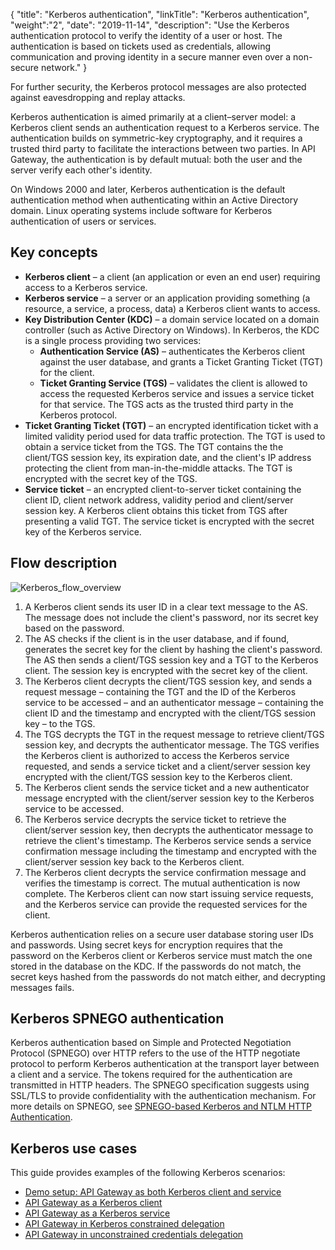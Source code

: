 {
"title": "Kerberos authentication",
"linkTitle": "Kerberos authentication",
"weight":"2",
"date": "2019-11-14",
"description": "Use the Kerberos authentication protocol to verify the identity of a user or host. The authentication is based on tickets used as credentials, allowing communication and proving identity in a secure manner even over a non-secure network."
}

For further security, the Kerberos protocol messages are also protected against eavesdropping and replay attacks.

Kerberos authentication is aimed primarily at a client–server model: a Kerberos client sends an authentication request to a Kerberos service. The authentication builds on symmetric-key cryptography, and it requires a trusted third party to facilitate the interactions between two parties. In API Gateway, the authentication is by default mutual: both the user and the server verify each other's identity.

On Windows 2000 and later, Kerberos authentication is the default authentication method when authenticating within an Active Directory domain. Linux operating systems include software for Kerberos authentication of users or services.

## Key concepts

* **Kerberos client** – a client (an application or even an end user) requiring access to a Kerberos service.
* **Kerberos service** – a server or an application providing something (a resource, a service, a process, data) a Kerberos client wants to access.
* **Key Distribution Center (KDC)** – a domain service located on a domain controller (such as Active Directory on Windows). In Kerberos, the KDC is a single process providing two services:
    * **Authentication Service (AS)** – authenticates the Kerberos client against the user database, and grants a Ticket Granting Ticket (TGT) for the client.
    * **Ticket Granting Service (TGS)** – validates the client is allowed to access the requested Kerberos service and issues a service ticket for that service. The TGS acts as the trusted third party in the Kerberos protocol.
* **Ticket Granting Ticket (TGT)** – an encrypted identification ticket with a limited validity period used for data traffic protection. The TGT is used to obtain a service ticket from the TGS. The TGT contains the the client/TGS session key, its expiration date, and the client's IP address protecting the client from man-in-the-middle attacks. The TGT is encrypted with the secret key of the TGS.
* **Service ticket** – an encrypted client-to-server ticket containing the client ID, client network address, validity period and client/server session key. A Kerberos client obtains this ticket from TGS after presenting a valid TGT. The service ticket is encrypted with the secret key of the Kerberos service.

## Flow description

![Kerberos_flow_overview](/Images/IntegrationGuides/KerberosIntegration/Kerberos_flow_overview.png)

1. A Kerberos client sends its user ID in a clear text message to the AS. The message does not include the client's password, nor its secret key based on the password.
2. The AS checks if the client is in the user database, and if found, generates the secret key for the client by hashing the client's password. The AS then sends a client/TGS session key and a TGT to the Kerberos client. The session key is encrypted with the secret key of the client.
3. The Kerberos client decrypts the client/TGS session key, and sends a request message – containing the TGT and the ID of the Kerberos service to be accessed – and an authenticator message – containing the client ID and the timestamp and encrypted with the client/TGS session key – to the TGS.
4. The TGS decrypts the TGT in the request message to retrieve client/TGS session key, and decrypts the authenticator message. The TGS verifies the Kerberos client is authorized to access the Kerberos service requested, and sends a service ticket and a client/server session key encrypted with the client/TGS session key to the Kerberos client.
5. The Kerberos client sends the service ticket and a new authenticator message encrypted with the client/server session key to the Kerberos service to be accessed.
6. The Kerberos service decrypts the service ticket to retrieve the client/server session key, then decrypts the authenticator message to retrieve the client's timestamp. The Kerberos service sends a service confirmation message including the timestamp and encrypted with the client/server session key back to the Kerberos client.
7. The Kerberos client decrypts the service confirmation message and verifies the timestamp is correct. The mutual authentication is now complete. The Kerberos client can now start issuing service requests, and the Kerberos service can provide the requested services for the client.

Kerberos authentication relies on a secure user database storing user IDs and passwords. Using secret keys for encryption requires that the password on the Kerberos client or Kerberos service must match the one stored in the database on the KDC. If the passwords do not match, the secret keys hashed from the passwords do not match either, and decrypting messages fails.

## Kerberos SPNEGO authentication

Kerberos authentication based on Simple and Protected Negotiation Protocol (SPNEGO) over HTTP refers to the use of the HTTP negotiate protocol to perform Kerberos authentication at the transport layer between a client and a service. The tokens required for the authentication are transmitted in HTTP headers. The SPNEGO specification suggests using SSL/TLS to provide confidentiality with the authentication mechanism. For more details on SPNEGO, see [SPNEGO-based Kerberos and NTLM HTTP Authentication](https://www.rfc-editor.org/rfc/rfc4559).

## Kerberos use cases

This guide provides examples of the following Kerberos scenarios:

* [Demo setup: API Gateway as both Kerberos client and service](/docs/apigtw_kerberos/kerberos_use_case_demo/)
* [API Gateway as a Kerberos client](/docs/apigtw_kerberos/kerberos_use_case_client/)
* [API Gateway as a Kerberos service](/docs/apigtw_kerberos/kerberos_use_case_service/)
* [API Gateway in Kerberos constrained delegation](/docs/apigtw_kerberos/kerberos_use_case_kcd/)
* [API Gateway in unconstrained credentials delegation](/docs/apigtw_kerberos/kerberos_use_case_ucd/)
